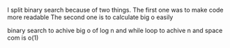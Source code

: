 I split binary search because of two things. The first one was to make code more readable
The second one is to calculate big o easily 

binary search to achive big o of log n
and while loop to achive n 
and space com is o(1)